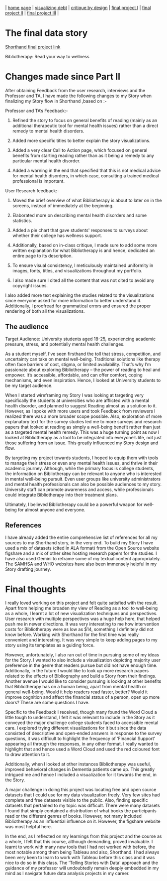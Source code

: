 | [home page](https://aishwarya1912s.github.io/portfolio/) | [visualizing debt](https://aishwarya1912s.github.io/portfolio/visualizing-government-debt.html) | [critique by design](https://aishwarya1912s.github.io/portfolio/critique-by-design.html) | [final project I](https://aishwarya1912s.github.io/portfolio/final-project-part-one.html) | [final project II](https://aishwarya1912s.github.io/portfolio/final-project-part-two.html) |  [final project III](https://aishwarya1912s.github.io/portfolio/final-project-part-three.html) |

# The final data story
[Shorthand final project link](https://carnegiemellon.shorthandstories.com/bibliotherapy/index.html) 

Bibliotherapy: Read your way to wellness

# Changes made since Part II
After obtaining Feedback from the user research, interviews and the Professor and TA, I have made the following changes to my Story when finalizing my Story flow in Shorthand ,based on :-

Professor and TA’s Feedback:- 

1. Refined the story to focus on general benefits of reading (mainly as an additional therapeutic tool for mental health issues) rather than a direct remedy to mental health disorders.

2. Added more specific titles to better explain the story visualizations.

3. Added a very clear Call to Action page, which focused on general benefits from starting reading rather than as it being a remedy to any particular mental health disorder.

4. Added a warning in the end that specified that this is not medical advice for mental health disorders, in which case, consulting a trained medical professional is important.

User Research feedback:-

1. Moved the brief overview of what Bibliotherapy is about to later on in the screens, instead of immediately at the beginning.

2. Elaborated more on describing mental health disorders and some statistics.

3. Added a pie chart that gave students' responses to surveys about whether their college has wellness support.

4. Additionally, based on in-class critique, I made sure to add some more written explanation for what Bibliotherapy is and hence, dedicated an entire page to its description.

5. To ensure visual consistency, I meticulously maintained uniformity in images, fonts, titles, and visualizations throughout my portfolio. 

6. I also made sure I cited all the content that was not cited to avoid any copyright issues.

I also added more text explaining the studies related to the visualizations since everyone asked for more information to better understand it. Additionally, I proofread for grammatical errors and ensured the proper rendering of both all the visualizations.


## The audience
Target Audience: University students aged 18-25, experiencing academic pressure, stress, and potentially mental health challenges.

As a student myself, I’ve seen firsthand the toll that stress, competition, and uncertainty can take on mental well-being. Traditional solutions like therapy often face barriers of cost, stigma, or limited availability. That’s why I’m passionate about exploring Bibliotherapy – the power of reading to heal and empower. It’s accessible, affordable, and can offer comfort, coping mechanisms, and even inspiration. Hence, I looked at University students to be my target audience.

When I started wireframing my Story I was looking at targeting very specifically the students at universities who are afflicted with a mental health disorder, and planned to suggest Reading almost as a solution to it. However, as I spoke with more users and took Feedback from reviewers I realized there was a more broader scope possible. Also, exploration of more explanatory text for the survey studies led me to more surveys and research papers that looked at reading as simply a well-being benefit rather than just as a targeted mental health remedy.
This was a huge turning point as now I looked at Bibliotherapy as a tool to be integrated into everyone’s life, not just those suffering from an issue. This greatly influenced my Story design and flow.

By targeting my project towards students, I hoped to equip them with tools to manage their stress  or even any mental health issues, and thrive in their academic journey. Although, while the primary focus is college students, the information on Bibliotherapy can be relevant to anyone who is interested in mental well-being pursuit.  Even user groups like university administrators and mental health professionals can also be possible audiences to my story. University staff can promote awareness and access, while professionals could integrate Bibliotherapy into their treatment plans.

Ultimately, I believed Bibliotherapy could be a powerful weapon for well-being for almost anyone and everyone.


## References
I have already added the entire comprehensive list of references for all my sources to my Shorthand story, in the very end. 
To build my Story I have used a mix of datasets (cited in ALA format) from the Open Source website figshare and a mix of other sites hosting research papers for the studies. I have also used Gemini to reframe some of my textual content appropriately. The SAMHSA and WHO websites have also been immensely helpful in my Story drafting journey.


# Final thoughts
I really loved working on this project and felt quite satisfied with the result. Apart from helping me broaden my view of Reading as a tool to well-being as a whole, I learnt a lot of new visualization techniques and perspectives. User research with multiple perspectives was a huge help here, that helped push me in newer directions. It was very interesting to me how intervention costs for Bibliotherapy were as low as $14, something I definitely did not know before. Working with Shorthand for the first time was really convenient and interesting. It was very simple to keep adding pages to my story using its templates as a guiding force.

However, unfortunately, I also ran out of time in pursuing some of my ideas for the Story. I wanted to also include a visualization depicting majority user preference in the genre that readers pursue but did not have enough time. Additionally, in the future I would like to look up more research papers related to the effects of Bibliography and build a Story from their findings. Another avenue I would like to consider pursuing is looking at other benefits that Bibliotherapy has on a human being, apart from mental health or general well-being. Would it help readers read faster, better? Would it improve cognition and affect the financial status of a person, open up more doors? These are some questions I have.

Specific to the Feedback I received, though many found the Word Cloud a little tough to understand, I felt it was relevant to include in the Story as it conveyed the major challenge college students faced to accessible mental care. I explored trying different visualizations for it but since the data consisted of descriptive and open-ended answers in response to the survey questions, it was difficult to highlight the frequency of ‘Financial Support’ appearing all through the responses, in any other format. I really wanted to highlight that and hence used a Word Cloud and used the red coloured font to draw attention to it.

Additionally, when I looked at other instances Bibliotherapy was useful, improved behavioral changes in Dementia patients came up. This greatly intrigued me and hence I included a visualization for it towards the end, in the Story.

A major challenge in doing this project was locating free and open source datasets that I could use for my data visualization freely. Very few sites had complete and free datasets visible to the public. Also, finding specific datasets that pertained to my topic was difficult. There were many datasets I found that simply contained a distribution of what books the participants read or the different genres of books. However, not many included Bibliotherapy as an influential influence on it. However, the figshare website was most helpful here.

In the end, as I reflected on my learnings from this project and the course as a whole, I felt that  this course, although demanding, proved invaluable. I learnt to work with many new tools that I had not worked with before, the most notable among them being Tableau and also, Shorthand. I had always been very keen to learn to work with Tableau before this class and it was nice to do so in this class. The 'Telling Stories with Data' approach and the guidance of my professor will undoubtedly remain deeply embedded in my mind  as I navigate future data analysis projects in my career.

